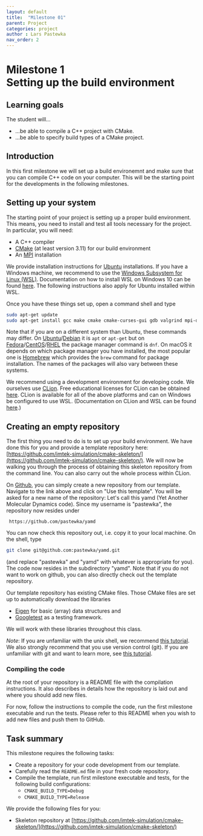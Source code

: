 ```yaml
---
layout: default
title:  "Milestone 01"
parent: Project
categories: project
author : Lars Pastewka
nav_order: 2
---
```


# Milestone 1 <br/> Setting up the build environment

## Learning goals

The student will...
* ...be able to compile a C++ project with CMake.
* ...be able to specify build types of a CMake project.

## Introduction

In this first milestone we will set up a build environemnt and make sure
that you can compile C++ code on your computer. This will be the starting
point for the developments in the following milestones.

## Setting up your system

The starting point of your project is setting up a proper build environment.
This means, you need to install and test all tools necessary for the project.
In particular, you will need:
* A C++ compiler
* [CMake](https://cmake.org) (at least version 3.11) for our build environment
* An [MPI](https://en.wikipedia.org/wiki/Message_Passing_Interface) installation

We provide installation instructions for [Ubuntu](https://ubuntu.com/)
installations. If you have a Windows machine, we recommend to use
the [Windows Subsystem for Linux (WSL)](https://en.wikipedia.org/wiki/Windows_Subsystem_for_Linux).
Documentation on how to install WSL on Windows 10 can be found
[here](https://docs.microsoft.com/en-us/windows/wsl/install-win10). The following
instructions also apply for Ubuntu installed within WSL.

Once you have these things set up, open a command shell and type
```bash
sudo apt-get update
sudo apt-get install gcc make cmake cmake-curses-gui gdb valgrind mpi-default-dev
```
Note that if you are on a different system than Ubuntu, these commands may differ.
On [Ubuntu](https://ubuntu.com/)/[Debian](https://www.debian.org/) it is `apt` or `apt-get`
but on [Fedora](https://getfedora.org/)/[CentOS](https://www.centos.org/)/[RHEL](https://www.redhat.com/en/technologies/linux-platforms/enterprise-linux)
the package manager command is `dnf`. On macOS it depends on which package manager you have installed, the
most popular one is [Homebrew](https://brew.sh/) which provides the `brew` command for
package installation. The names of the packages will also vary between these systems.

We recommend using a development environment for developing code. We
ourselves use [CLion](https://www.jetbrains.com/clion/). Free educational
licenses for CLion can be obtained [here](https://www.jetbrains.com/community/education/).
CLion is available for all of the above platforms and can on Windows be configured
to use WSL. (Documentation on CLion and WSL can be found [here](https://www.jetbrains.com/help/clion/how-to-use-wsl-development-environment-in-product.html).)

## Creating an empty repository

The first thing you need to do is to set up your build environment. We have
done this for you and provide a template repository here:
[https://github.com/imtek-simulation/cmake-skeleton/](https://github.com/imtek-simulation/cmake-skeleton/).
We will now be walking you through the process of obtaining this skeleton repository
from the command line. You can also carry out the whole process within CLion.

On [Github](github.com), you can simply create a new repository from our template. Navigate to
the link above and click on "Use this template". You will be asked for a new name of
the repository: Let's call this yamd (Yet Another Molecular Dynamics code). Since my
username is "pastewka", the repository now resides under

     https://github.com/pastewka/yamd

You can now check this repository out, i.e. copy it to your local machine. On the shell,
type
```bash
git clone git@github.com:pastewka/yamd.git
```
(and replace "pastewka" and "yamd" with whatever is appropriate for you). The
code now resides in the subdirectory "yamd". Note that if you do not want to work
on github, you can also directly check out the template repository.

Our template repository has existing CMake files. Those CMake files are set up
to automatically download the libraries

* [Eigen](https://eigen.tuxfamily.org/) for basic (array) data structures and
* [Googletest](https://github.com/google/googletest) as a testing framework.

We will work with these libraries throughout this class.

_Note_: If you are unfamiliar with the unix shell, we recommend
[this tutorial](https://swcarpentry.github.io/shell-novice/). We also strongly
recommend that you use version control (git). If you are unfamiliar with git
and want to learn more, see
[this tutorial](https://swcarpentry.github.io/git-novice/).

### Compiling the code

At the root of your repository is a README file with the compilation
instructions. It also describes in details how the repository is laid out and
where you should add new files.

For now, follow the instructions to compile the code, run the first milestone
executable and run the tests. Please refer to this README when you wish to add
new files and push them to GitHub.

## Task summary

This milestone requires the following tasks:

* Create a repository for your code development from our template.
* Carefully read the `README.md` file in your fresh code repository.
* Compile the template, run first milestone executable and tests, for the
  following build configurations:
  - `CMAKE_BUILD_TYPE=Debug`
  - `CMAKE_BUILD_TYPE=Release`

We provide the following files for you:

* Skeleton repository at [https://github.com/imtek-simulation/cmake-skeleton/](https://github.com/imtek-simulation/cmake-skeleton/)
